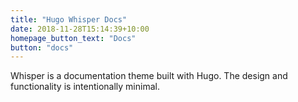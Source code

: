 ```yaml
---
title: "Hugo Whisper Docs"
date: 2018-11-28T15:14:39+10:00
homepage_button_text: "Docs"
button: "docs"
---
```


Whisper is a documentation theme built with Hugo. The design and functionality is intentionally minimal.
